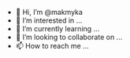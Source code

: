 - 👋 Hi, I’m @makmyka
- 👀 I’m interested in ...
- 🌱 I’m currently learning ...
- 💞️ I’m looking to collaborate on ...
- 📫 How to reach me ...

<!---
makmyka/makmyka is a ✨ special ✨ repository because its `README.md` (this file) appears on your GitHub profile.
You can click the Preview link to take a look at your changes.
--->
